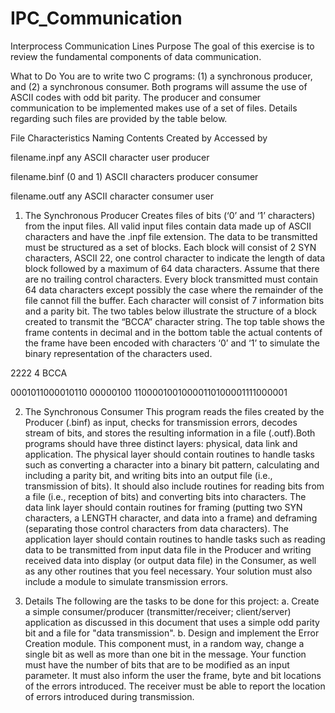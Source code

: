 # IPC_Communication
 Interprocess Communication Lines
 Purpose
The goal of this exercise is to review the fundamental components of data communication.

What to Do
You are to write two C programs: (1) a synchronous producer, and (2) a synchronous consumer. Both programs will assume the use of ASCII codes with odd bit parity. The producer and consumer communication to be implemented makes use of a set of files. Details regarding such files are provided by the table below.

File Characteristics
Naming	Contents	Created by	Accessed by

filename.inpf	any ASCII character	user	producer

filename.binf	(0 and 1) ASCII characters	producer	consumer

filename.outf	any ASCII character	consumer	user


1. The Synchronous Producer
Creates files of bits (‘0’ and ‘1’ characters) from the input files. All valid input files contain data made up of ASCII characters and have the .inpf file extension. The data to be transmitted must be structured as a set of blocks. Each block will consist of 2 SYN characters, ASCII 22, one control character to indicate the length of data block followed by a maximum of 64 data characters. Assume that there are no trailing control characters. Every block transmitted must contain 64 data characters except possibly the case where the remainder of the file cannot fill the buffer. Each character will consist of 7 information bits and a parity bit. The two tables below illustrate the structure of a block created to transmit the “BCCA” character string. The top table shows the frame contents in decimal and in the bottom table the actual contents of the frame have been encoded with characters ‘0’ and ‘1’ to simulate the binary representation of the characters used.

2222	4	BCCA

0001011000010110	00000100	11000010010000110100001111000001 

2. The Synchronous Consumer
This program reads the files created by the Producer (.binf) as input, checks for transmission errors, decodes stream of bits, and stores the resulting information in a file (.outf).Both programs should have three distinct layers: physical, data link and application. The physical layer should contain routines to handle tasks such as converting a character into a binary bit pattern, calculating and including a parity bit, and writing bits into an output file (i.e., transmission of bits). It should also include routines for reading bits from a file (i.e., reception of bits) and converting bits into characters. The data link layer should contain routines for framing (putting two SYN characters, a LENGTH character, and data into a frame) and deframing (separating those control characters from data characters). The application layer should contain routines to handle tasks such as reading data to be transmitted from input data file in the Producer and writing received data into display (or output data file) in the Consumer, as well as any other routines that you feel necessary.  Your solution must also include a module to simulate transmission errors. 

3. Details
The following are the tasks to be done for this project:
a.	Create a simple consumer/producer (transmitter/receiver; client/server) application as discussed in this document that uses a simple odd parity bit and a file for "data transmission". 
b.	Design and implement the Error Creation module. This component must, in a random way, change a single bit as well as more than one bit in the message. Your function must have the number of bits that are to be modified as an input parameter. It must also inform the user the frame, byte and bit locations of the errors introduced. The receiver must be able to report the location of errors introduced during transmission.

